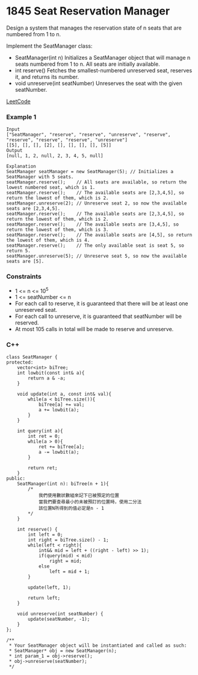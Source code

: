 # 1845 Seat Reservation Manager

Design a system that manages the reservation state of n seats that are numbered from 1 to n.

Implement the SeatManager class:

* SeatManager(int n) Initializes a SeatManager object that will manage n seats numbered from 1 to n. All seats are initially available.
* int reserve() Fetches the smallest-numbered unreserved seat, reserves it, and returns its number.
* void unreserve(int seatNumber) Unreserves the seat with the given seatNumber.

[LeetCode](https://leetcode.cn/problems/seat-reservation-manager/description/)

### Example 1

```
Input
["SeatManager", "reserve", "reserve", "unreserve", "reserve", "reserve", "reserve", "reserve", "unreserve"]
[[5], [], [], [2], [], [], [], [], [5]]
Output
[null, 1, 2, null, 2, 3, 4, 5, null]

Explanation
SeatManager seatManager = new SeatManager(5); // Initializes a SeatManager with 5 seats.
seatManager.reserve();    // All seats are available, so return the lowest numbered seat, which is 1.
seatManager.reserve();    // The available seats are [2,3,4,5], so return the lowest of them, which is 2.
seatManager.unreserve(2); // Unreserve seat 2, so now the available seats are [2,3,4,5].
seatManager.reserve();    // The available seats are [2,3,4,5], so return the lowest of them, which is 2.
seatManager.reserve();    // The available seats are [3,4,5], so return the lowest of them, which is 3.
seatManager.reserve();    // The available seats are [4,5], so return the lowest of them, which is 4.
seatManager.reserve();    // The only available seat is seat 5, so return 5.
seatManager.unreserve(5); // Unreserve seat 5, so now the available seats are [5].
```


### Constraints

* 1 <= n <= 10<sup>5</sup>
* 1 <= seatNumber <= n
* For each call to reserve, it is guaranteed that there will be at least one unreserved seat.
* For each call to unreserve, it is guaranteed that seatNumber will be reserved.
* At most 105 calls in total will be made to reserve and unreserve.


### C++ 

```
class SeatManager {
protected:
    vector<int> biTree;
    int lowbit(const int& a){
        return a & -a;
    }

    void update(int a, const int& val){
        while(a < biTree.size()){
            biTree[a] += val;
            a += lowbit(a);
        }
    }

    int query(int a){
        int ret = 0;
        while(a > 0){
            ret += biTree[a];
            a -= lowbit(a);
        }

        return ret;
    }
public:
    SeatManager(int n): biTree(n + 1){
        /*
            我們使用數狀數組來記下已被預定的位置
            當我們要查尋最小的未被預訂的位置時，使用二分法
            該位置N所得到的值必定是n - 1
        */        
    }
    
    int reserve() {
        int left = 0;
        int right = biTree.size() - 1;
        while(left < right){
            int&& mid = left + ((right - left) >> 1);
            if(query(mid) < mid)
                right = mid;
            else 
                left = mid + 1;
        }

        update(left, 1);

        return left;        
    }
    
    void unreserve(int seatNumber) {
        update(seatNumber, -1);        
    }
};

/**
 * Your SeatManager object will be instantiated and called as such:
 * SeatManager* obj = new SeatManager(n);
 * int param_1 = obj->reserve();
 * obj->unreserve(seatNumber);
 */
```